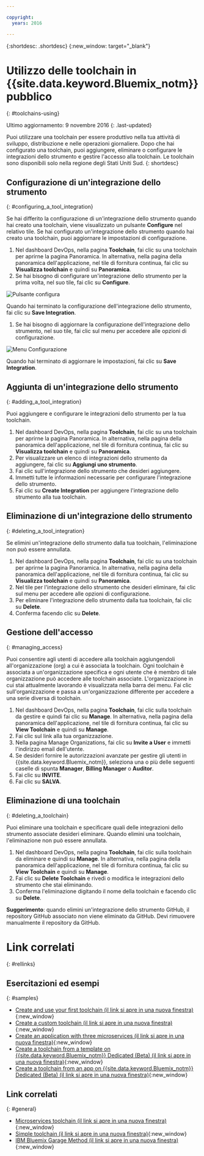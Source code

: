 ```yaml
---

copyright:
  years: 2016

---
```


{:shortdesc: .shortdesc}
{:new_window: target="_blank"}

# Utilizzo delle toolchain in {{site.data.keyword.Bluemix_notm}} pubblico
{: #toolchains-using}

Ultimo aggiornamento: 9 novembre 2016
{: .last-updated}

Puoi utilizzare una toolchain per essere produttivo nella tua attività di sviluppo, distribuzione e  nelle operazioni giornaliere. Dopo che hai configurato una toolchain, puoi aggiungere, eliminare o configurare le integrazioni dello strumento e gestire l'accesso alla toolchain. Le toolchain sono disponibili solo nella regione degli Stati Uniti Sud.
{: shortdesc}

## Configurazione di un'integrazione dello strumento
{: #configuring_a_tool_integration}

Se hai differito la configurazione di un'integrazione dello strumento quando hai creato una toolchain, viene visualizzato un pulsante **Configure** nel relativo tile. Se hai configurato un'integrazione dello strumento quando hai creato una toolchain, puoi aggiornare le impostazioni di configurazione.

1. Nel dashboard DevOps, nella pagina **Toolchain**, fai clic su una toolchain per aprirne la pagina Panoramica. In alternativa, nella pagina della panoramica dell'applicazione, nel tile di fornitura continua, fai clic su **Visualizza toolchain** e quindi su **Panoramica**.
1. Se hai bisogno di configurare un'integrazione dello strumento per la prima volta, nel suo tile, fai clic su **Configure**.

  ![Pulsante configura](images/toolchain_tile_configure.png)

 Quando hai terminato la configurazione dell'integrazione dello strumento, fai clic su **Save Integration**.
 
1. Se hai bisogno di aggiornare la configurazione dell'integrazione dello strumento, nel suo tile, fai clic sul menu per accedere alle opzioni di configurazione.

  ![Menu Configurazione](images/toolchain_tile_menu.png)
 
 Quando hai terminato di aggiornare le impostazioni, fai clic su **Save Integration**.

## Aggiunta di un'integrazione dello strumento
{: #adding_a_tool_integration}

Puoi aggiungere e configurare le integrazioni dello strumento per la tua toolchain.

1. Nel dashboard DevOps, nella pagina **Toolchain**, fai clic su una toolchain per aprirne la pagina Panoramica. In alternativa, nella pagina della panoramica dell'applicazione, nel tile di fornitura continua, fai clic su **Visualizza toolchain** e quindi su **Panoramica**.
1. Per visualizzare un elenco di integrazioni dello strumento da aggiungere, fai clic su **Aggiungi uno strumento**.
1. Fai clic sull'integrazione dello strumento che desideri aggiungere.
1. Immetti tutte le informazioni necessarie per configurare l'integrazione dello strumento. 
1. Fai clic su **Create Integration** per aggiungere l'integrazione dello strumento alla tua toolchain.

## Eliminazione di un'integrazione dello strumento
{: #deleting_a_tool_integration}

Se elimini un'integrazione dello strumento dalla tua toolchain, l'eliminazione non può essere annullata. 

1. Nel dashboard DevOps, nella pagina **Toolchain**, fai clic su una toolchain per aprirne la pagina Panoramica. In alternativa, nella pagina della panoramica dell'applicazione, nel tile di fornitura continua, fai clic su **Visualizza toolchain** e quindi su **Panoramica**.
1. Nel tile per l'integrazione dello strumento che desideri eliminare, fai clic sul menu per accedere alle opzioni di configurazione.
1. Per eliminare l'integrazione dello strumento dalla tua toolchain, fai clic su **Delete**.
1. Conferma facendo clic su **Delete**.  

## Gestione dell'accesso
{: #managing_access}

Puoi consentire agli utenti di accedere alla toolchain aggiungendoli all'organizzazione (org) a cui è associata la toolchain. Ogni toolchain è associata a un'organizzazione specifica e ogni utente che è membro di tale organizzazione può accedere alle toolchain associate. L'organizzazione in cui stai attualmente lavorando è visualizzata nella barra dei menu. Fai clic sull'organizzazione e passa a un'organizzazione differente per accedere a una serie diversa di toolchain.

1. Nel dashboard DevOps, nella pagina **Toolchain**, fai clic sulla toolchain da gestire e quindi fai clic su **Manage**. In alternativa, nella pagina della panoramica dell'applicazione, nel tile di fornitura continua, fai clic su **View Toolchain** e quindi su **Manage**.  
1. Fai clic sul link alla tua organizzazione. 
1. Nella pagina Manage Organizations, fai clic su **Invite a User** e immetti l'indirizzo email dell'utente.
1. Se desideri fornire le autorizzazioni avanzate per gestire gli utenti in {{site.data.keyword.Bluemix_notm}}, seleziona una o più delle seguenti caselle di spunta **Manager**, **Billing Manager** o **Auditor**.
1. Fai clic su **INVITE**.
1. Fai clic su **SALVA**. 

## Eliminazione di una toolchain
{: #deleting_a_toolchain}

Puoi eliminare una toolchain e specificare quali delle integrazioni dello strumento associate desideri eliminare. Quando elimini una toolchain, l'eliminazione non può essere annullata.

1. Nel dashboard DevOps, nella pagina **Toolchain**, fai clic sulla toolchain da eliminare e quindi su **Manage**. In alternativa, nella pagina della panoramica dell'applicazione, nel tile di fornitura continua, fai clic su **View Toolchain** e quindi su **Manage**.
1. Fai clic su **Delete Toolchain** e rivedi o modifica le integrazioni dello strumento che stai eliminando.
1. Conferma l'eliminazione digitando il nome della toolchain e facendo clic su **Delete**.  

 **Suggerimento**: quando elimini un'integrazione dello strumento GitHub, il repository GitHub associato non viene eliminato da GitHub. Devi rimuovere manualmente il repository da GitHub.


# Link correlati
{: #rellinks}

## Esercitazioni ed esempi
{: #samples}

* [Create and use your first toolchain (il link si apre in una nuova finestra)](https://www.ibm.com/devops/method/tutorials/tutorial_toolchain_flow){:new_window}
* [Create a custom toolchain (il link si apre in una nuova finestra)](https://www.ibm.com/devops/method/tutorials/tutorial_toolchain_custom){:new_window}
* [Create an application with three microservices (il link si apre in una nuova finestra)](https://www.ibm.com/devops/method/tutorials/tutorial_toolchain_microservices){:new_window}
* [Create a toolchain from a template on {{site.data.keyword.Bluemix_notm}} Dedicated (Beta) (il link si apre in una nuova finestra)](https://www.ibm.com/devops/method/tutorials/tutorial_dedicated_toolchain_template_flow){:new_window}
* [Create a toolchain from an app on {{site.data.keyword.Bluemix_notm}} Dedicated (Beta) (il link si apre in una nuova finestra)](https://www.ibm.com/devops/method/tutorials/tutorial_dedicated_toolchain_app_flow){:new_window}

## Link correlati
{: #general}

* [Microservices toolchain (il link si apre in una nuova finestra)](https://www.ibm.com/devops/method/toolchains/microservices_toolchain){:new_window}
* [Simple toolchain (il link si apre in una nuova finestra)](https://www.ibm.com/devops/method/toolchains/simple_toolchain){:new_window}
* [IBM Bluemix Garage Method (il link si apre in una nuova finestra)](https://www.ibm.com/devops/method){:new_window}
